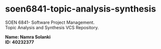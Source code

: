 # soen6841-topic-analysis-synthesis

SOEN 6841- Software Project Management.   
Topic Analysis and Synthesis VCS Repository.  

**Name: Namra Solanki  
ID: 40232377**  
